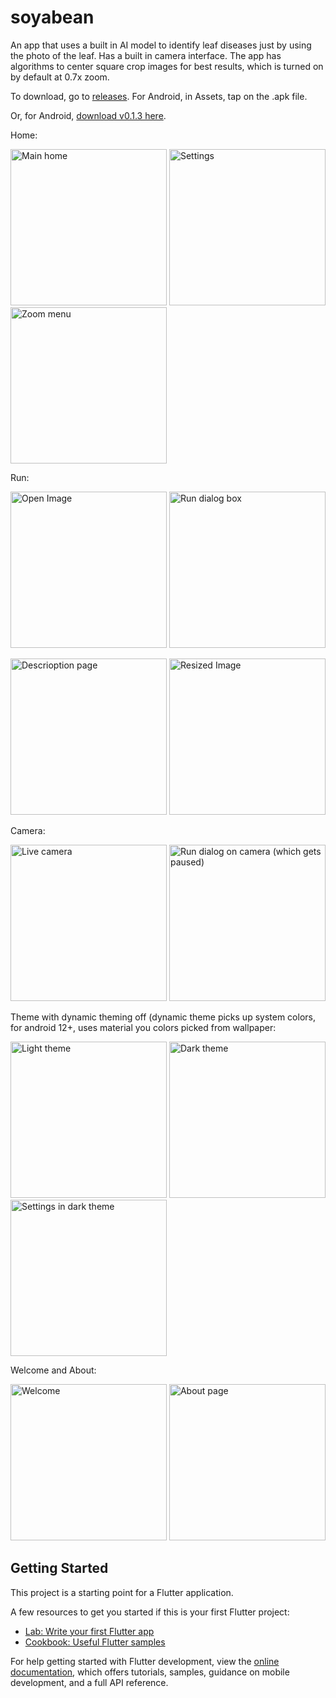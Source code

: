 # soyabean

An app that uses a built in AI model to identify leaf diseases just by using the photo of the leaf. Has a built in camera interface.
The app has algorithms to center square crop images for best results, which is turned on by default at 0.7x zoom.

To download, go to [releases](https://github.com/darrylad/soyabean/releases). For Android, in Assets, tap on the .apk file.

Or, for Android, [download v0.1.3 here](https://github.com/darrylad/soyabean/releases/download/v0.1-beta.3/app-arm64-v8a-release.apk).

Home:

<img width="250" alt="Main home" src="https://github.com/darrylad/soyabean/assets/132708308/ae9a2643-6fba-4e0a-a19a-c888646b1e76">      <img width="250" alt="Settings" src="https://github.com/darrylad/soyabean/assets/132708308/601a4408-c140-47b3-bb59-f059bf4b3db1">      <img width="250" alt="Zoom menu" src="https://github.com/darrylad/soyabean/assets/132708308/ab3c7c57-519c-430d-b4ec-7914ee10b3e5"> 


Run:

<img width="250" alt="Open Image" src="https://github.com/darrylad/soyabean/assets/132708308/ae0ffd7f-15ae-4366-8bdc-a6bd8d005dae">      <img width="250" alt="Run dialog box" src="https://github.com/darrylad/soyabean/assets/132708308/d53e11aa-cab6-40e1-9444-db89a9d548d5"> 

<img width="250" alt="Descrioption page" src="https://github.com/darrylad/soyabean/assets/132708308/2892363f-48f8-4b33-b6e7-14393da9b1a8">      <img width="250" alt="Resized Image" src="https://github.com/darrylad/soyabean/assets/132708308/1e142238-a884-4e76-b506-ef3a3e187232">


Camera:

<img width="250" alt="Live camera" src="https://github.com/darrylad/soyabean/assets/132708308/4796a420-fefd-4bcf-b6dd-8928917f2d0a">      <img width="250" alt="Run dialog on camera (which gets paused)" src="https://github.com/darrylad/soyabean/assets/132708308/5cee8faf-3ac6-4591-9a5d-1b7f23dd9f35"> 


Theme with dynamic theming off (dynamic theme picks up system colors, for android 12+, uses material you colors picked from wallpaper:

<img width="250" alt="Light theme" src="https://github.com/darrylad/soyabean/assets/132708308/8699c235-bc28-4a7b-94d8-fccbed0be57f">   <img width="250" alt="Dark theme" src="https://github.com/darrylad/soyabean/assets/132708308/7936d0b0-84e8-4f40-81cc-d6e81bf3fafd">  <img width="250" alt="Settings in dark theme" src="https://github.com/darrylad/soyabean/assets/132708308/a5df4bac-51db-46d2-93f7-ac729b31c99a"> 



Welcome and About:

<img width="250" alt="Welcome" src="https://github.com/darrylad/soyabean/assets/132708308/ba7d51d8-73a8-41e0-8d7a-d342e7dbad82">      <img width="250" alt="About page" src="https://github.com/darrylad/soyabean/assets/132708308/f42ac9e6-ed57-40c1-8d26-7e90cdfebb4c">



## Getting Started

This project is a starting point for a Flutter application.

A few resources to get you started if this is your first Flutter project:

- [Lab: Write your first Flutter app](https://docs.flutter.dev/get-started/codelab)
- [Cookbook: Useful Flutter samples](https://docs.flutter.dev/cookbook)

For help getting started with Flutter development, view the
[online documentation](https://docs.flutter.dev/), which offers tutorials,
samples, guidance on mobile development, and a full API reference.
